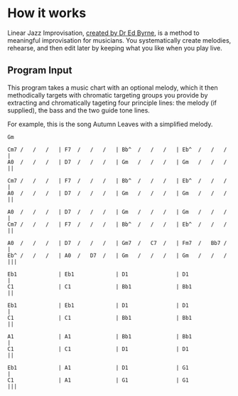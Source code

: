 How it works
============

Linear Jazz Improvisation, [created by Dr Ed Byrne](http://byrnejazz.com), is a method to meaningful improvisation for musicians. You systematically create melodies, rehearse, and then edit later by keeping what you like when you play live.

Program Input
-------------

This program takes a music chart with an optional melody, which it then methodically targets with chromatic targeting groups you provide by extracting and chromatically tageting four principle lines: the melody (if supplied), the bass and the two guide tone lines.

For example, this is the song Autumn Leaves with a simplified melody.

    Gm

    Cm7 /   /   /   | F7  /   /   /   | Bb^  /   /   /   | Eb^  /   /   /   |
    A0  /   /   /   | D7  /   /   /   | Gm   /   /   /   | Gm   /   /   /   ||

    Cm7 /   /   /   | F7  /   /   /   | Bb^  /   /   /   | Eb^  /   /   /   |
    A0  /   /   /   | D7  /   /   /   | Gm   /   /   /   | Gm   /   /   /   ||

    A0  /   /   /   | D7  /   /   /   | Gm   /   /   /   | Gm   /   /   /   |
    Cm7 /   /   /   | F7  /   /   /   | Bb^  /   /   /   | Eb^  /   /   /   ||

    A0  /   /   /   | D7  /   /   /   | Gm7  /   C7  /   | Fm7  /   Bb7 /   |
    Eb^ /   /   /   | A0  /   D7  /   | Gm   /   /   /   | Gm   /   /   /   |||

    Eb1             | Eb1             | D1               | D1               |
    C1              | C1              | Bb1              | Bb1              ||

    Eb1             | Eb1             | D1               | D1               |
    C1              | C1              | Bb1              | Bb1              ||

    A1              | A1              | Bb1              | Bb1              |
    C1              | C1              | D1               | D1               ||

    Eb1             | A1              | D1               | G1               |
    C1              | A1              | G1               | G1               |||

